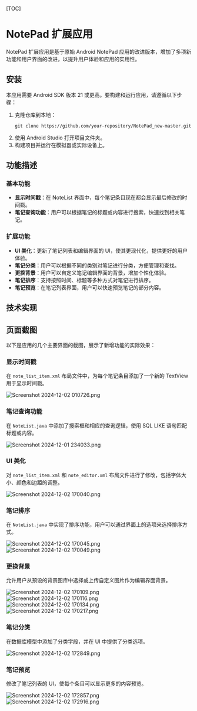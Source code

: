 [TOC]



# NotePad 扩展应用

NotePad 扩展应用是基于原始 Android NotePad 应用的改进版本，增加了多项新功能和用户界面的改进，以提升用户体验和应用的实用性。

## 安装

本应用需要 Android SDK 版本 21 或更高。要构建和运行应用，请遵循以下步骤：

1. 克隆仓库到本地：
   ```
   git clone https://github.com/your-repository/NotePad_new-master.git
   ```
2. 使用 Android Studio 打开项目文件夹。
3. 构建项目并运行在模拟器或实际设备上。

## 功能描述

### 基本功能

- **显示时间戳**：在 NoteList 界面中，每个笔记条目现在都会显示最后修改的时间戳。
- **笔记查询功能**：用户可以根据笔记的标题或内容进行搜索，快速找到相关笔记。

### 扩展功能

- **UI 美化**：更新了笔记列表和编辑界面的 UI，使其更现代化，提供更好的用户体验。
- **笔记分类**：用户可以根据不同的类别对笔记进行分类，方便管理和查找。
- **更换背景**：用户可以自定义笔记编辑界面的背景，增加个性化体验。
- **笔记排序**：支持按照时间、标题等多种方式对笔记进行排序。
- **笔记预览**：在笔记列表界面，用户可以快速预览笔记的部分内容。

## 技术实现

## 页面截图

以下是应用的几个主要界面的截图，展示了新增功能的实际效果：

### 显示时间戳

在 `note_list_item.xml` 布局文件中，为每个笔记条目添加了一个新的 TextView 用于显示时间戳。

![Screenshot 2024-12-02 010726.png](Screenshot%202024-12-02%20010726.png)

### 笔记查询功能

在 `NoteList.java` 中添加了搜索框和相应的查询逻辑，使用 SQL LIKE 语句匹配标题或内容。

![Screenshot 2024-12-01 234033.png](Screenshot%202024-12-01%20234033.png)

### UI 美化

对 `note_list_item.xml` 和 `note_editor.xml` 布局文件进行了修改，包括字体大小、颜色和边距的调整。

![Screenshot 2024-12-02 170040.png](Screenshot%202024-12-02%20170040.png)

### 笔记排序

在 `NoteList.java` 中实现了排序功能，用户可以通过界面上的选项来选择排序方式。

![Screenshot 2024-12-02 170045.png](Screenshot%202024-12-02%20170045.png)
![Screenshot 2024-12-02 170049.png](Screenshot%202024-12-02%20170049.png)

### 更换背景

允许用户从预设的背景图库中选择或上传自定义图片作为编辑界面背景。

![Screenshot 2024-12-02 170109.png](Screenshot%202024-12-02%20170109.png)
![Screenshot 2024-12-02 170116.png](Screenshot%202024-12-02%20170116.png)
![Screenshot 2024-12-02 170134.png](Screenshot%202024-12-02%20170134.png)
![Screenshot 2024-12-02 170217.png](Screenshot%202024-12-02%20170217.png)

### 笔记分类
在数据库模型中添加了分类字段，并在 UI 中提供了分类选项。

![Screenshot 2024-12-02 172849.png](Screenshot%202024-12-02%20172849.png)

### 笔记预览
修改了笔记列表的 UI，使每个条目可以显示更多的内容预览。

![Screenshot 2024-12-02 172857.png](Screenshot%202024-12-02%20172857.png)
![Screenshot 2024-12-02 172916.png](Screenshot%202024-12-02%20172916.png)